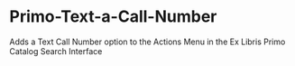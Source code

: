 Primo-Text-a-Call-Number
========================

Adds a Text Call Number option to the Actions Menu in the Ex Libris Primo Catalog Search Interface
